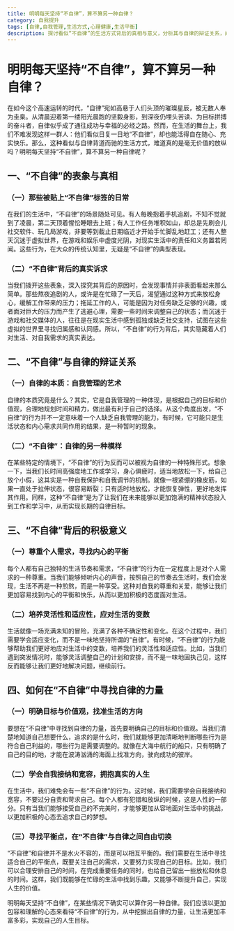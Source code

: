 ```yaml
---
title: 明明每天坚持“不自律”，算不算另一种自律？
category: 自我提升
tags: [自律,自我管理,生活方式,心理健康,生活平衡]
description: 探讨看似“不自律”的生活方式背后的真相与意义，分析其与自律的辩证关系，阐述“不自律”带来的积极影响，并说明如何在“不自律”中寻找自律的力量，助你重新审视生活节奏与自我成长。
---
```

# 明明每天坚持“不自律”，算不算另一种自律？
在如今这个高速运转的时代，“自律”宛如高悬于人们头顶的璀璨星辰，被无数人奉为圭臬。从清晨迎着第一缕阳光晨跑的坚毅身影，到深夜仍埋头苦读、为目标拼搏的奋斗者，自律似乎成了通往成功与幸福的必经之路。然而，在生活的舞台上，我们不难发现这样一群人：他们看似日复一日地“不自律”，却也能活得自在随心、充实快乐。那么，这种看似与自律背道而驰的生活方式，难道真的是毫无价值的放纵吗？明明每天坚持“不自律”，算不算另一种自律呢？

## 一、“不自律”的表象与真相

### （一）那些被贴上“不自律”标签的日常
在我们的生活中，“不自律”的场景随处可见。有人每晚抱着手机追剧，不知不觉就到了凌晨，第二天顶着惺忪睡眼去上班；有人工作任务堆积如山，却总是先刷会儿社交软件、玩几局游戏，非要等到截止日期临近才开始手忙脚乱地赶工；还有人整天沉迷于虚拟世界，在游戏和娱乐中虚度光阴，对现实生活中的责任和义务置若罔闻。这些行为，在大众的传统认知里，无疑是“不自律”的典型表现。

### （二）“不自律”背后的真实诉求
当我们拨开这些表象，深入探究其背后的原因时，会发现事情并非表面看起来那么简单。那些熬夜追剧的人，或许是在忙碌了一天后，渴望通过这种方式来放松身心，缓解工作带来的压力；拖延工作的人，可能是因为对任务缺乏足够的兴趣，或者面对巨大的压力而产生了逃避心理，需要一些时间来调整自己的状态；而沉迷于游戏和社交媒体的人，往往是在现实生活中感到孤独或缺乏社交支持，试图在这些虚拟的世界里寻找归属感和认同感。所以，“不自律”的行为背后，其实隐藏着人们对生活、对自我需求的真实表达。

## 二、“不自律”与自律的辩证关系

### （一）自律的本质：自我管理的艺术
自律的本质究竟是什么？其实，它是自我管理的一种体现，是根据自己的目标和价值观，合理地规划时间和精力，做出最有利于自己的选择。从这个角度出发，“不自律”的行为并不一定意味着一个人缺乏自我管理的能力，有时候，它可能只是生活状态和内心需求共同作用的结果，是一种暂时的现象。

### （二）“不自律”：自律的另一种模样
在某些特定的情境下，“不自律”的行为反而可以被视为自律的一种特殊形式。想象一下，当我们长时间高强度地工作或学习，身心俱疲时，适当地放松一下，给自己放个小假，这其实是一种自我保护和自我调节的机制。就像一根紧绷的橡皮筋，如果一直处于拉伸状态，很容易断裂；只有适时地放松，才能恢复弹性，更好地发挥其作用。同样，这种“不自律”是为了让我们在未来能够以更加饱满的精神状态投入到工作和学习中，从而实现长期的自律目标。

## 三、“不自律”背后的积极意义

### （一）尊重个人需求，寻找内心的平衡
每个人都有自己独特的生活节奏和需求，“不自律”的行为在一定程度上是对个人需求的一种尊重。当我们能够倾听内心的声音，按照自己的节奏去生活时，我们会发现，生活不再是一种煎熬，而是一种享受。这种对自我的尊重和关爱，能够让我们更加容易找到内心的平衡和快乐，从而以更加积极的态度面对生活。

### （二）培养灵活性和适应性，应对生活的变数
生活就像一场充满未知的冒险，充满了各种不确定性和变化。在这个过程中，我们需要学会适应变化，而不是一味地坚持所谓的“自律”。有时候，“不自律”的行为能够帮助我们更好地应对生活中的变数，培养我们的灵活性和适应性。比如，当我们遇到突发情况时，能够灵活调整自己的计划和安排，而不是一味地固执己见，这样反而能够让我们更好地解决问题，继续前行。

## 四、如何在“不自律”中寻找自律的力量

### （一）明确目标与价值观，找准生活的方向
要想在“不自律”中寻找到自律的力量，首先要明确自己的目标和价值观。当我们清楚地知道自己想要什么，追求的是什么时，我们就能够更加清晰地判断哪些行为是符合自己利益的，哪些行为是需要调整的。就像在大海中航行的船只，只有明确了自己的目的地，才能在波涛汹涌的海面上找准方向，驶向成功的彼岸。

### （二）学会自我接纳和宽容，拥抱真实的人生
在生活中，我们难免会有一些“不自律”的行为。这时候，我们需要学会自我接纳和宽容，不要过分自责和苛求自己。每个人都有犯错和放纵的时候，这是人性的一部分。只有当我们能够接受自己的不完美时，才能够更加从容地面对生活中的挑战，以更加积极的心态去追求自己的梦想。

### （三）寻找平衡点，在“不自律”与自律之间自由切换
“不自律”和自律并不是水火不容的，而是可以相互平衡的。我们需要在生活中寻找适合自己的平衡点，既要关注自己的需求，又要努力实现自己的目标。比如，我们可以合理安排自己的时间，在完成重要任务的同时，也给自己留出一些放松和休息的时间。这样，我们既能够在忙碌的生活中找到乐趣，又能够不断提升自己，实现人生的价值。

明明每天坚持“不自律”，在某些情况下确实可以算作另一种自律。我们应该以更加包容和理解的心态来看待“不自律”的行为，从中挖掘出自律的力量，让生活更加丰富多彩，实现自己的人生目标。